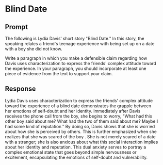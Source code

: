 # Blind Date

## Prompt

The following is Lydia Davis' short story "Blind Date." In this story, the speaking relates a friend's teenage
experience with being set up on a date with a boy she did not know.

Write a paragraph in which you make a defensible claim regarding how Davis uses characterization to express the friends'
complex attitude toward the experience. In your paragraph, you should incorporate at least one piece of evidence from
the text to support your claim.

## Response

Lydia Davis uses characterization to express the friends' complex attitude toward the experience of a blind date
demonstrates the grapple between her emotions of self-doubt and her identity. Immediately after Davis receives the phone
call from the boy, she begins to worry, "What had this other boy said about me? What had the two of them said about me?
Maybe I had some kind of reputation." By doing so, Davis shows that she is worried about how she is perceived by others.
This is further emphasized when she realizes that she was scared of the boy . She is not merely scared of a date with a
stranger; she is also anxious about what this social interaction implies about her identity and reputation. This dual
anxiety serves to portray a complex emotional state that goes beyond simple nervousness or excitement, encapsulating the
emotions of self-doubt and vulnerability.
